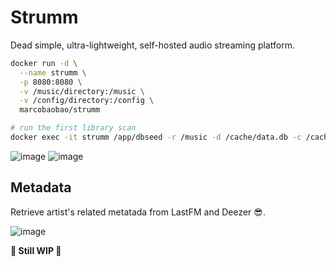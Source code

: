 # Strumm

Dead simple, ultra-lightweight, self-hosted audio streaming platform.

```sh
docker run -d \
  --name strumm \
  -p 8080:8080 \
  -v /music/directory:/music \
  -v /config/directory:/config \
  marcobaobao/strumm

# run the first library scan
docker exec -it strumm /app/dbseed -r /music -d /cache/data.db -c /cache/images
```

![image](https://github.com/marcopeocchi/strumm/assets/35533749/b136d270-3189-4860-a237-1ca8ce50ca30)
![image](https://github.com/marcopeocchi/strumm/assets/35533749/cab28c84-f734-448d-b169-58d6f3978df9)

## Metadata

Retrieve artist's related metatada from LastFM and Deezer 😎.

![image](https://github.com/marcopeocchi/strumm/assets/35533749/5c54b8da-79ea-4ca3-b642-44ffad8dd0f7)

**🚧 Still WIP 🚧**
